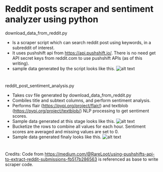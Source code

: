 # Reddit posts scraper and sentiment analyzer using python

download_data_from_reddit.py 
* Is a scraper script which can search reddit post using keywords, in a subreddit of interest.
* It uses pushshift api from https://api.pushshift.io/. There is no need get API secret keys from reddit.com to use pushshift APIs (as of this writing).
* sample data generated by the script looks like this.
  ![alt text](https://github.com/pratikpv/reddit_scraper_and_sentiment_analyzer/blob/master/sample_reddit_data.png)

#
reddit_post_sentiment_analysis.py
* Takes csv file generated by download_data_from_reddit.py
* Combiles title and subtext columns, and perform sentiment analysis.
* Performs flair (https://pypi.org/project/flair/) and textblob (https://pypi.org/project/textblob/) NLP processing to get sentiment scores.
* Sample data generated at this stage looks like this.
  ![alt text](https://github.com/pratikpv/reddit_scraper_and_sentiment_analyzer/blob/master/sample_reddit_data_sentiment.png)
* Bucketize the rows to combine all values for each hour. Sentiment scores are averaged and missing values are set to 0.
* Sample data generated finaly looks like this.
  ![alt text](https://github.com/pratikpv/reddit_scraper_and_sentiment_analyzer/blob/master/sample_reddit_data_sentiment_bucketized.png)

#
Credits:
Code from https://medium.com/@RareLoot/using-pushshifts-api-to-extract-reddit-submissions-fb517b286563 is referenced as base to write scraper code.

